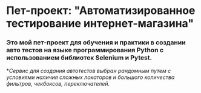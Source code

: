# Пет-проект: "Автоматизированное тестирование интернет-магазина"

### Это мой пет-проект для обучения и практики в создании авто тестов на языке программирования Python c использованием библиотек Selenium и Pytest.

**Сервис для создания автотестов выбран рандомным путем с условиями наличия сложных локаторов и большого количества фильтров, чекбоксов, переключателей.*
